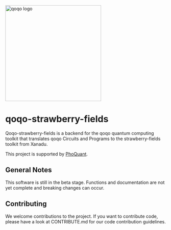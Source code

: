 <img src="qoqo_Logo_vertical_color.png" alt="qoqo logo" width="300" />

# qoqo-strawberry-fields
Qoqo-strawberry-fields is a backend for the qoqo quantum computing toolkit that translates qoqo Circuits and Programs to the strawberry-fields toolkit from Xanadu.

This project is supported by [PhoQuant](https://www.quantentechnologien.de/forschung/foerderung/quantencomputer-demonstrationsaufbauten/phoquant.html).

## General Notes

This software is still in the beta stage. Functions and documentation are not yet complete and breaking changes can occur.

## Contributing

We welcome contributions to the project. If you want to contribute code, please have a look at CONTRIBUTE.md for our code contribution guidelines.
